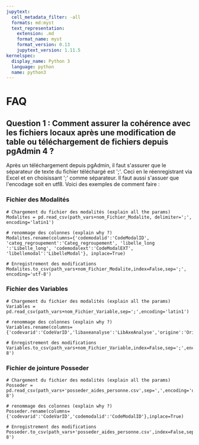 ```yaml
---
jupytext:
  cell_metadata_filter: -all
  formats: md:myst
  text_representation:
    extension: .md
    format_name: myst
    format_version: 0.13
    jupytext_version: 1.11.5
kernelspec:
  display_name: Python 3
  language: python
  name: python3
---
```



# FAQ

## Question 1 : Comment assurer la cohérence avec les fichiers locaux après une modification de table ou téléchargement de fichiers depuis pgAdmin 4 ?

Après un téléchargement depuis pgAdmin, il faut s'assurer que le séparateur de texte du fichier téléchargé est ';'. Ceci en le réenregistrant via Excel et en choisissant ';' comme séparateur. Il faut aussi s'assuer que l'encodage soit en utf8.
Voici des exemples de comment faire :

### Fichier des Modalités
```{code-cell}
# Chargement du fichier des modalités (explain all the params)
Modalites = pd.read_csv(path_vars+nom_Fichier_Modalite, delimiter=';', encoding='latin1')
```


```{code-cell}
# renommage des colonnes (explain why ?)
Modalites.rename(columns={'codemodalid':'CodeModalID', 'categ_regroupement':'Categ_regroupement', 'libelle_long	':'Libelle_long', 'codemodalext':'CodeModalEXT', 'libellemodal':'LibelleModal'}, inplace=True)
```


```{code-cell}
# Enregistrement des modifications
Modalites.to_csv(path_vars+nom_Fichier_Modalite,index=False,sep=';', encoding='utf-8')
```
### Fichier des Variables
```{code-cell}
# Chargement du fichier des modalités (explain all the params)
Variables = pd.read_csv(path_vars+nom_Fichier_Variable,sep=';',encoding='latin1')
```


```{code-cell}
# renommage des colonnes (explain why ?)
Variables.rename(columns={'codevarid':'CodeVarID','libaxeanalyse':'LibAxeAnalyse','origine':'Origine','codevarext':'CodeVarEXT'},inplace=True)
```


```{code-cell}
# Enregistrement des modifications
Variables.to_csv(path_vars+nom_Fichier_Variable,index=False,sep=';',encoding='utf-8')
```

### Fichier de jointure Posseder
```{code-cell}
# Chargement du fichier des modalités (explain all the params)
Posseder = pd.read_csv(path_vars+'posseder_aides_personne.csv',sep=',',encoding='utf-8')
```


```{code-cell}
# renommage des colonnes (explain why ?)
Posseder.rename(columns={'codevarid':'CodeVarID','codemodalid':'CodeModalID'},inplace=True)
```


```{code-cell}
# Enregistrement des modifications
Posseder.to_csv(path_vars+'posseder_aides_personne.csv',index=False,sep=';',encoding='utf-8')
```














